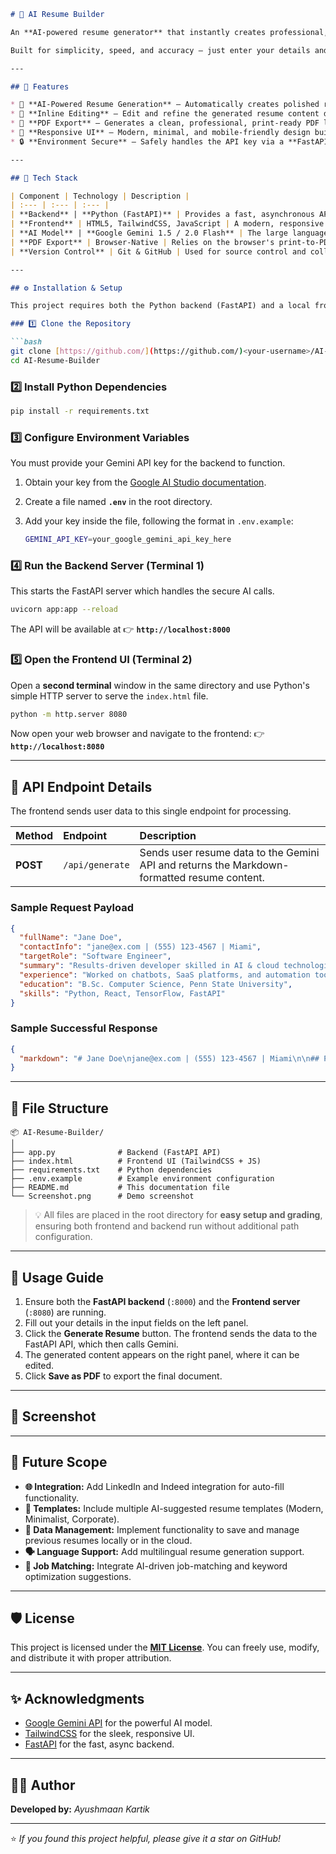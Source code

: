 ````markdown
# 🧠 AI Resume Builder

An **AI-powered resume generator** that instantly creates professional, ATS-friendly resumes using **Google Gemini API** and a modern **Python + TailwindCSS** interface.

Built for simplicity, speed, and accuracy — just enter your details and get a complete, editable resume with one click.

---

## 🚀 Features

* 🤖 **AI-Powered Resume Generation** – Automatically creates polished resumes using the Gemini API based on your raw input.
* 📝 **Inline Editing** – Edit and refine the generated resume content directly within the browser before exporting.
* 🧾 **PDF Export** – Generates a clean, professional, print-ready PDF layout via the browser's native print function.
* 🎨 **Responsive UI** – Modern, minimal, and mobile-friendly design built with **TailwindCSS**.
* 🔒 **Environment Secure** – Safely handles the API key via a **FastAPI backend** using a `.env` file, protecting it from client-side exposure.

---

## 🧩 Tech Stack

| Component | Technology | Description |
| :--- | :--- | :--- |
| **Backend** | **Python (FastAPI)** | Provides a fast, asynchronous API endpoint to securely handle the Gemini key. |
| **Frontend** | HTML5, TailwindCSS, JavaScript | A modern, responsive interface for input and display. |
| **AI Model** | **Google Gemini 1.5 / 2.0 Flash** | The large language model responsible for generating and formatting the resume content. |
| **PDF Export** | Browser-Native | Relies on the browser's print-to-PDF functionality for high-quality document saving. |
| **Version Control** | Git & GitHub | Used for source control and collaboration. |

---

## ⚙️ Installation & Setup

This project requires both the Python backend (FastAPI) and a local frontend server (for `index.html`) to run concurrently.

### 1️⃣ Clone the Repository

```bash
git clone [https://github.com/](https://github.com/)<your-username>/AI-Resume-Builder.git
cd AI-Resume-Builder
````

### 2️⃣ Install Python Dependencies

```bash
pip install -r requirements.txt
```

### 3️⃣ Configure Environment Variables

You must provide your Gemini API key for the backend to function.

1.  Obtain your key from the [Google AI Studio documentation](https://ai.google.dev).

2.  Create a file named **`.env`** in the root directory.

3.  Add your key inside the file, following the format in `.env.example`:

    ```bash
    GEMINI_API_KEY=your_google_gemini_api_key_here
    ```

### 4️⃣ Run the Backend Server (Terminal 1)

This starts the FastAPI server which handles the secure AI calls.

```bash
uvicorn app:app --reload
```

The API will be available at 👉 **`http://localhost:8000`**

### 5️⃣ Open the Frontend UI (Terminal 2)

Open a **second terminal** window in the same directory and use Python's simple HTTP server to serve the `index.html` file.

```bash
python -m http.server 8080
```

Now open your web browser and navigate to the frontend: 👉 **`http://localhost:8080`**

-----

## 🧠 API Endpoint Details

The frontend sends user data to this single endpoint for processing.

| Method | Endpoint | Description |
| :--- | :--- | :--- |
| **POST** | `/api/generate` | Sends user resume data to the Gemini API and returns the Markdown-formatted resume content. |

### Sample Request Payload

```json
{
  "fullName": "Jane Doe",
  "contactInfo": "jane@ex.com | (555) 123-4567 | Miami",
  "targetRole": "Software Engineer",
  "summary": "Results-driven developer skilled in AI & cloud technologies.",
  "experience": "Worked on chatbots, SaaS platforms, and automation tools.",
  "education": "B.Sc. Computer Science, Penn State University",
  "skills": "Python, React, TensorFlow, FastAPI"
}
```

### Sample Successful Response

```json
{
  "markdown": "# Jane Doe\njane@ex.com | (555) 123-4567 | Miami\n\n## Professional Summary\nResults-driven developer skilled in AI & cloud technologies.\n\n## Experience\n* Developed AI chatbots for multiple clients.\n* Improved automation systems by 30%.\n\n## Education\nB.Sc. Computer Science, Penn State University\n\n## Skills\n* Python\n* FastAPI\n* React\n* TensorFlow"
}
```

-----

## 📁 File Structure

```
📦 AI-Resume-Builder/
│
├── app.py              # Backend (FastAPI API)
├── index.html          # Frontend UI (TailwindCSS + JS)
├── requirements.txt    # Python dependencies
├── .env.example        # Example environment configuration
├── README.md           # This documentation file
└── Screenshot.png      # Demo screenshot
```

> 💡 All files are placed in the root directory for **easy setup and grading**, ensuring both frontend and backend run without additional path configuration.

-----

## 🧾 Usage Guide

1.  Ensure both the **FastAPI backend** (`:8000`) and the **Frontend server** (`:8080`) are running.
2.  Fill out your details in the input fields on the left panel.
3.  Click the **Generate Resume** button. The frontend sends the data to the FastAPI API, which then calls Gemini.
4.  The generated content appears on the right panel, where it can be edited.
5.  Click **Save as PDF** to export the final document.

-----

## 📸 Screenshot

-----

## 🧭 Future Scope

  * **🌐 Integration:** Add LinkedIn and Indeed integration for auto-fill functionality.
  * **🧠 Templates:** Include multiple AI-suggested resume templates (Modern, Minimalist, Corporate).
  * **💾 Data Management:** Implement functionality to save and manage previous resumes locally or in the cloud.
  * **🗣️ Language Support:** Add multilingual resume generation support.
  * **🧩 Job Matching:** Integrate AI-driven job-matching and keyword optimization suggestions.

-----

## 🛡️ License

This project is licensed under the **[MIT License](https://www.google.com/search?q=LICENSE)**.
You can freely use, modify, and distribute it with proper attribution.

-----

## ✨ Acknowledgments

  * [Google Gemini API](https://ai.google.dev) for the powerful AI model.
  * [TailwindCSS](https://tailwindcss.com) for the sleek, responsive UI.
  * [FastAPI](https://fastapi.tiangolo.com) for the fast, async backend.

-----

## 👩‍💻 Author

**Developed by:** *Ayushmaan Kartik*

-----

⭐ *If you found this project helpful, please give it a star on GitHub\!*

```
```
